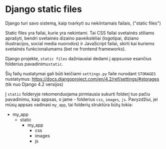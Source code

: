 # Django static files

Django turi savo sistemą, kaip tvarkyti su nekiintamais failais, ("static files")

Static files yra failai, kurie yra nekintami. Tai CSS failai svetainės stiliams aprašyti, bendri svetainės dizaino paveikslėliai (logotipai, diziano iliustracijos, social media nuorodos) 
ir JavaScript failai, skirti kai kuriems svetainės funkcionalumams (bet ne frontend frameworks). 

Django projekte, `static files` dažniausiai dedami į appsuose esančius folderius pavadinimu`static`. 

Šių failų nustatymai gali būti keičiami `settings.py` faile nurodant `STORAGES` nustatymus: https://docs.djangoproject.com/en/4.2/ref/settings/#storages (tik nuo Django 4.2 versijos)

Į `static` folderyje rekomenduojama pirmiausia sukurti folderį tuo pačiu pavadinimu, kaip appsas, o jame - folderius `css`, `images`, `js`. Pavyzdžiui, jei mūsų appsas vadinasi `my_app`, tai folderių struktūra būtų tokia:

- my_app
  - static
    - my_app
      - css
      - images
      - js


